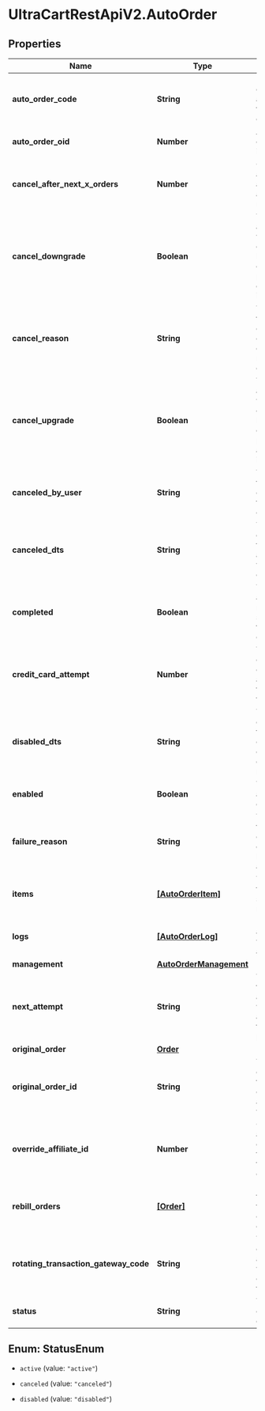 # UltraCartRestApiV2.AutoOrder

## Properties

Name | Type | Description | Notes
------------ | ------------- | ------------- | -------------
**auto_order_code** | **String** | Unique code assigned to this auto order | [optional] 
**auto_order_oid** | **Number** | Auto order object identifier | [optional] 
**cancel_after_next_x_orders** | **Number** | Cancel this auto order after X additional rebills | [optional] 
**cancel_downgrade** | **Boolean** | True if the auto order was canceled because the customer purchased a downgrade item | [optional] 
**cancel_reason** | **String** | The reason this auto order was canceled by either merchant or customer | [optional] 
**cancel_upgrade** | **Boolean** | True if the auto order was canceled because the customer purchased an upgrade item | [optional] 
**canceled_by_user** | **String** | The user that canceled the auto order | [optional] 
**canceled_dts** | **String** | The date/time that the auto order was canceled | [optional] 
**completed** | **Boolean** | True if the auto order ran successfully to completion | [optional] 
**credit_card_attempt** | **Number** | The number of credit card attempts that have taken place | [optional] 
**disabled_dts** | **String** | The date/time the auto order was disabled due to failed rebills | [optional] 
**enabled** | **Boolean** | True if this auto order is enabled | [optional] 
**failure_reason** | **String** | The reason this auto order failed during the last rebill attempt | [optional] 
**items** | [**[AutoOrderItem]**](AutoOrderItem.md) | The items that are setup to rebill | [optional] 
**logs** | [**[AutoOrderLog]**](AutoOrderLog.md) | Logs associated with this auto order | [optional] 
**management** | [**AutoOrderManagement**](AutoOrderManagement.md) |  | [optional] 
**next_attempt** | **String** | The next time that the auto order will be attempted for processing | [optional] 
**original_order** | [**Order**](Order.md) |  | [optional] 
**original_order_id** | **String** | The original order id that this auto order is associated with. | [optional] 
**override_affiliate_id** | **Number** | Override the affiliate id given credit for rebills of this auto order | [optional] 
**rebill_orders** | [**[Order]**](Order.md) | Rebill orders that have taken place on this auto order | [optional] 
**rotating_transaction_gateway_code** | **String** | The RTG code associated with this order for future rebills | [optional] 
**status** | **String** | The status of the auto order | [optional] 



## Enum: StatusEnum


* `active` (value: `"active"`)

* `canceled` (value: `"canceled"`)

* `disabled` (value: `"disabled"`)




